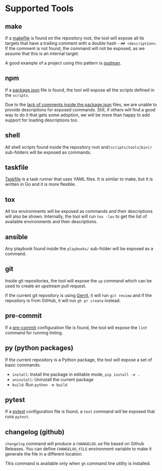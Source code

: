 # Supported Tools

## make

If a [makefile](https://www.gnu.org/software/make/manual/make.html) is found on
the repository root, the tool will expose all its targets that have a trailing
comment with a double hash - `## <description>`. If the comment is not found,
the command will not be exposed, as we assume that this is an internal target.

A good example of a project using this pattern is
[podman](https://github.com/containers/podman).

## npm

If a [package.json](https://docs.npmjs.com/cli/v7/configuring-npm/package-json)
file is found, the tool will expose all the scripts defined in the `scripts`.

Due to the
[lack of comments inside the package.json](https://stackoverflow.com/questions/14221579/how-do-i-add-comments-to-package-json-for-npm-install)
files, we are unable to provide descriptions for exposed commands. Still, if
others will find a good way to do it that gets some adoption, we will be more
than happy to add support for loading descriptions too.

## shell

All shell scripts found inside the repository root and`(scripts|tools|bin)/`
sub-folders will be exposed as commands.

## taskfile

[Taskfile](https://taskfile.dev/#/) is a task runner that uses YAML files. It is
similar to make, but it is written in Go and it is more flexible.

## tox

All tox environments will be exposed as commands and their descriptions will
also be shown. Internally, the tool will run `tox -lav` to get the list of
available environments and their descriptions.

## ansible

Any playbook found inside the `playbooks/` sub-folder will be exposed as a
command.

## git

Inside git repositories, the tool will expose the `up` command which can be used
to create an upstream pull request.

If the current git repository is using
[Gerrit](https://www.gerritcodereview.com), it will run `git review` and if the
repository is from GitHub, it will run `gh pr create` instead.

## pre-commit

If a [pre-commit](https://pre-commit.com/) configuration file is found, the tool
will expose the `lint` command for running linting.

## py (python packages)

If the current repository is a Python package, the tool will expose a set of
basic commands:

- `install`: Install the package in editable mode, `pip install -e .`
- `uninstall`: Uninstall the current package
- `build`: Run `python -m build`

## pytest

If a [pytest](https://docs.pytest.org/en/stable/) configuration file is found, a
`test` command will be exposed that runs `pytest`.

## changelog (github)

`changelog` command will produce a `CHANGELOG.md` file based on Github Releases.
You can define `CHANGELOG_FILE` environment variable to make it generate the
file in a different location.

This command is available only when `gh` command line utility is installed.
